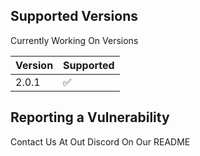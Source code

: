 ## Supported Versions

Currently Working On Versions

| Version | Supported          |
| ------- | ------------------ |
| 2.0.1   | :white_check_mark: |

## Reporting a Vulnerability

Contact Us At Out Discord On Our README
